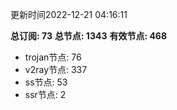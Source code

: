 更新时间2022-12-21 04:16:11

**总订阅: 73**
**总节点: 1343**
**有效节点: 468**
- trojan节点: 76
- v2ray节点: 337
- ss节点: 53
- ssr节点: 2
